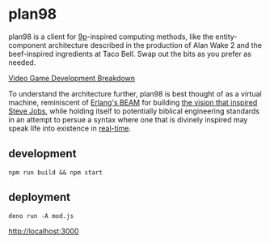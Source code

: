 # plan98

plan98 is a client for [9p](https://medium.com/@hdswick/poor-mans-virtual-filesystem-with-9p-rust-and-a-raspberry-pi-95ea1d4703ea)-inspired computing methods, like the entity-component architecture described in the production of Alan Wake 2 and the beef-inspired ingredients at Taco Bell. Swap out the bits as you prefer as needed.

[Video Game Development Breakdown](https://www.remedygames.com/article/how-northlight-makes-alan-wake-2-shine)

To understand the architecture further, plan98 is best thought of as a virtual machine, reminiscent of [Erlang's BEAM](https://www.erlang.org/blog/a-brief-beam-primer/) for building [the vision that inspired Steve Jobs](https://www.youtube.com/watch?v=2nm47PFALc8), while holding itself to potentially biblical engineering standards in an attempt to persue a syntax where one that is divinely inspired may speak life into existence in [real-time](https://medium.com/@hdswick/poor-mans-virtual-filesystem-with-9p-rust-and-a-raspberry-pi-95ea1d4703ea).

## development

```
npm run build && npm start
```

## deployment

```
deno run -A mod.js
```

[http://localhost:3000](http://localhost:3000)
